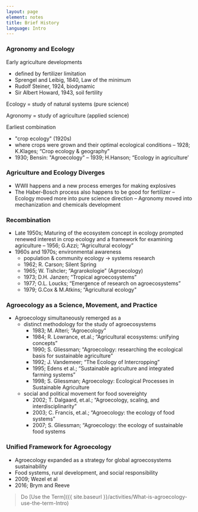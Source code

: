 ```yaml
---
layout: page
element: notes
title: Brief History
language: Intro
---
```


### Agronomy and Ecology

Early agriculture developments
- defined by fertilizer limitation
- Sprengel and Leibig, 1840, Law of the minimum
- Rudolf Steiner, 1924, biodynamic
- Sir Albert Howard, 1943, soil fertility

Ecology = study of natural systems (pure science)

Agronomy = study of agriculture (applied science)

Earliest combination 
- "crop ecology" (1920s)
- where crops were grown and their optimal 
ecological conditions
– 1928; K.Klages; “Crop ecology & geography”
- 1930; Bensin: "Agroecology" 
– 1939; H.Hanson; “Ecology in agriculture’


### Agriculture and Ecology Diverges

- WWII happens and a new process emerges for making explosives
- The Haber-Bosch process also happens to be good for fertilizer
– Ecology moved more into pure science direction
– Agronomy moved into mechanization and chemicals development

### Recombination

- Late 1950s; Maturing of the ecosystem concept in ecology prompted renewed
interest in crop ecology and a framework for examining agriculture
– 1956; G.Azzi; “Agricultural ecology” 
- 1960s and 1970s; environmental awareness
   - population & community ecology -> systems research 
   - 1962; R. Carson; Silent Spring
   - 1965; W. Tishcler; “Agrarokologie” (Agroecology)
   - 1973; D.H. Janzen; “Tropical agroecosystems”
   - 1977; O.L. Loucks; “Emergence of research on agroecosystems” 
   - 1979; G.Cox & M.Atkins; “Agricultural ecology"

### Agroecology as a Science, Movement, and Practice

- Agroecology simultaneously remerged as a 
   - distinct methodology for the study of agroecosystems
      - 1983; M. Alteri; “Agroecology”
      - 1984; R. Lowrance, et.al.; “Agricultural ecosystems: unifying concepts”
      - 1990; S. Gliessman; “Agroecology: researching the ecological basis for
      sustainable agriculture”
      - 1992; J. Vandemeer; “The Ecology of Intercropping”
      - 1995; Edens et al.; “Sustainable agriculture and integrated farming
      systems”
      - 1998; S. Gliessman; Agroecology: Ecological Processes in Sustainable
      Agriculture
   - social and political movement for food sovereighty
      - 2002;  T. Dalgaard, et.al.; “Agroecology, scaling, and 
      interdisciplinarity”
      - 2003; C. Francis, et.al.; “Agroecology: the ecology of food systems”
      - 2007; S. Gliessman; “Agroecology: the ecology of sustainable food
      systems


### Unified Framework for Agroecology

- Agroecology expanded as a strategy for global agroecosystems sustainability
- Food systems, rural development, and social responsibility
- 2009; Wezel et al
- 2016; Brym and Reeve

> Do [Use the Term]({{ site.baseurl }}/activities/What-is-agroecology-use-the-term-Intro)